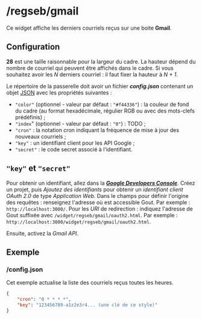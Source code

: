 # /regseb/gmail

Ce widget affiche les derniers courriels reçus sur une boite **Gmail**.

## Configuration

**28** est une taille raisonnable pour la largeur du cadre. La hauteur dépend
du nombre de courriel qui peuvent être affichés dans le cadre. Si vous souhaitez
avoir les *N* derniers courriel : il faut fixer la hauteur à *N + 1*.

Le répertoire de la passerelle doit avoir un fichier ***config.json***
contenant un objet [JSON](http://www.json.org "JavaScript Object Notation")
avec les propriétés suivantes :

- `"color"` (optionnel - valeur par défaut : `"#f44336"`) : la couleur de fond
  du cadre (au format hexadécimale, régulier RGB ou avec des mots-clefs
  prédéfinis) ;
- `"index`" (optionnel - valeur par défaut : `"0"`) : TODO ;
- `"cron"` : la notation cron indiquant la fréquence de mise à jour des
  nouveaux courriels ;
- `"key"` : un identifiant client pour les API Google ;
- `"secret"` : le code secret associé à l'identifiant.

## `"key"` et `"secret"`

Pour obtenir un identifiant, allez dans la
***[Google Developers Console](//console.developers.google.com/)***. Créez un
projet, puis *Ajoutez des identifiants* pour obtenir un *identifiant client
OAuth 2.0* de type *Application Web*. Dans le champs pour définir l'origine des
requêtes : renseignez l'adresse où est accessible Gout. Par exemple :
`http://localhost:3000/`. Pour les *URI* de redirection : indiquez l'adresse de
Gout suffixée avec `/widget/regseb/gmail/oauth2.html`. Par exemple :
`http://localhost:3000/widget/regseb/gmail/oauth2.html`.

Ensuite, activez la *Gmail API*.

## Exemple

### /config.json

Cet exemple actualise la liste des courriels reçus toutes les heures.

```JSON
{
    "cron": "0 * * * *",
    "key": "123456789-a1z2e3r4... (une clé de ce style)"
}
```
